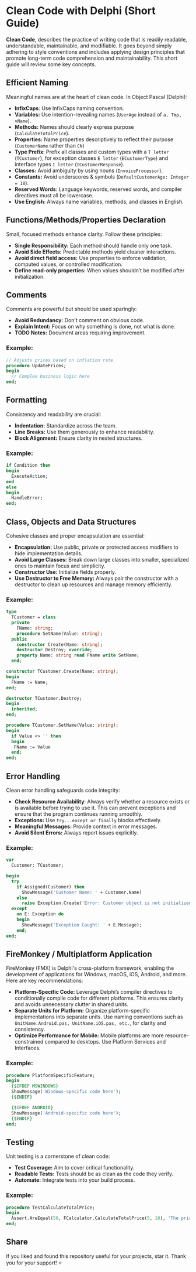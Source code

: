 # Clean Code with Delphi (Short Guide)

**Clean Code**, describes the practice of writing code that is readily readable, understandable, maintainable, and modifiable. It goes beyond simply adhering to style conventions and includes applying design principles that promote long-term code comprehension and maintainability. This short guide will review some key concepts.

## Efficient Naming
Meaningful names are at the heart of clean code. In Object Pascal (Delphi):
- **InfixCaps**: Use InfixCaps naming convention.
- **Variables:** Use intention-revealing names (`UserAge` instead of `a, Tmp, vName`).
- **Methods:** Names should clearly express purpose (`CalculateTotalPrice`).
- **Properties:** Name properties descriptively to reflect their purpose (`CustomerName` rather than `CN`)
- **Type Prefix**: Prefix all classes and custom types with a `T letter` (`TCustomer`), for exception classes `E letter` (`ECustomerType`) and interface types `I letter` (`ICustomerResponse`).
- **Classes:** Avoid ambiguity by using nouns (`InvoiceProcessor`).
- **Constants:** Avoid underscores & symbols (`DefaultCustomerAge: Integer = 18`).
- **Reserved Words**: Language keywords, reserved words, and compiler directives must all be lowercase.
- **Use English**: Always name variables, methods, and classes in English.

## Functions/Methods/Properties Declaration
Small, focused methods enhance clarity. Follow these principles:
- **Single Responsibility:** Each method should handle only one task.
- **Avoid Side Effects:** Predictable methods yield cleaner interactions.
- **Avoid direct field access:** Use properties to enforce validation, computed values, or controlled modification.
- **Define read-only properties:** When values shouldn’t be modified after initialization.

## Comments
Comments are powerful but should be used sparingly:
- **Avoid Redundancy:** Don’t comment on obvious code.
- **Explain Intent:** Focus on why something is done, not what is done.
- **TODO Notes:** Document areas requiring improvement.

### Example:
```pascal
// Adjusts prices based on inflation rate
procedure UpdatePrices;
begin
  // Complex business logic here
end;
```

## Formatting
Consistency and readability are crucial:
- **Indentation:** Standardize across the team.
- **Line Breaks:** Use them generously to enhance readability.
- **Block Alignment:** Ensure clarity in nested structures.

### Example:
```pascal
if Condition then
begin
  ExecuteAction;
end
else
begin
  HandleError;
end;
```

## Class, Objects and Data Structures
Cohesive classes and proper encapsulation are essential:
- **Encapsulation:** Use public, private or protected access modifiers to hide implementation details.
- **Avoid Large Classes:** Break down large classes into smaller, specialized ones to maintain focus and simplicity.
- **Constructor Use:** Initialize fields properly.
- **Use Destructor to Free Memory:** Always pair the constructor with a destructor to clean up resources and manage memory efficiently.


### Example:
```pascal
type
  TCustomer = class
  private
    FName: string;
    procedure SetName(Value: string);
  public
    constructor Create(Name: string);
    destructor Destroy; override;
    property Name: string read FName write SetName;
  end;

constructor TCustomer.Create(Name: string);
begin
  FName := Name;
end;

destructor TCustomer.Destroy;
begin
  inherited;
end;

procedure TCustomer.SetName(Value: string);
begin
  if Value <> '' then
  begin
   FName := Value
  end;  
end;

```

## Error Handling
Clean error handling safeguards code integrity:
- **Check Resource Availability**: Always verify whether a resource exists or is available before trying to use it. This can prevent exceptions and ensure that the program continues running smoothly.
- **Exceptions:** Use `try...except or finally` blocks effectively.
- **Meaningful Messages:** Provide context in error messages.
- **Avoid Silent Errors:** Always report issues explicitly.

### Example:
```pascal
var
  Customer: TCustomer;

begin
  try
    if Assigned(Customer) then
      ShowMessage('Customer Name: ' + Customer.Name)
    else
      raise Exception.Create('Error: Customer object is not initialized.');
  except
    on E: Exception do
    begin
      ShowMessage('Exception Caught: ' + E.Message);
    end;
end;
```

## FireMonkey / Multiplatform Application
FireMonkey (FMX) is Delphi's cross-platform framework, enabling the development of applications for Windows, macOS, iOS, Android, and more. Here are key recommendations:
- **Platform-Specific Code:** Leverage Delphi’s compiler directives to conditionally compile code for different platforms. This ensures clarity and avoids unnecessary clutter in shared units.
- **Separate Units for Platform:** Organize platform-specific implementations into separate units. Use naming conventions such as `UnitName.Android.pas, UnitName.iOS.pas, etc.`, for clarity and consistency.
- **Optimize Performance for Mobile:** Mobile platforms are more resource-constrained compared to desktops. Use Platform Services and Interfaces.

### Example:
```pascal
procedure PlatformSpecificFeature;
begin
  {$IFDEF MSWINDOWS}
  ShowMessage('Windows-specific code here');
  {$ENDIF}

  {$IFDEF ANDROID}
  ShowMessage('Android-specific code here');
  {$ENDIF}
end;
```

## Testing
Unit testing is a cornerstone of clean code:
- **Test Coverage:** Aim to cover critical functionality.
- **Readable Tests:** Tests should be as clean as the code they verify.
- **Automate:** Integrate tests into your build process.

### Example:
```pascal
procedure TestCalculateTotalPrice;
begin
  Assert.AreEqual(50, FCalculator.CalculateTotalPrice(5, 10), 'The price calculation is incorrect');
end;
```

## Share
If you liked and found this repository useful for your projects, star it. Thank you for your support! ⭐
